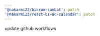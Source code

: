 ```yaml
---
'@nakarmi23/bikram-sambat': patch
'@nakarmi23/react-bs-ad-calendar': patch
---
```


update github workflows
